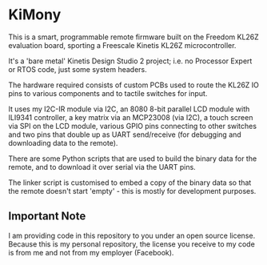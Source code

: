 KiMony
======
This is a smart, programmable remote firmware built on the Freedom KL26Z evaluation board, sporting
a Freescale Kinetis KL26Z microcontroller.

It's a 'bare metal' Kinetis Design Studio 2 project; i.e. no Processor Expert or RTOS code, just some system headers.

The hardware required consists of custom PCBs used to route the KL26Z IO pins to various components and to
tactile switches for input.

It uses my I2C-IR module via I2C, an 8080 8-bit parallel LCD module with ILI9341 controller, a key matrix via
an MCP23008 (via I2C), a touch screen via SPI on the LCD module, various GPIO pins connecting to other switches
and two pins that double up as UART send/receive (for debugging and downloading data to the remote).

There are some Python scripts that are used to build the binary data for the remote, and to download it over
serial via the UART pins.

The linker script is customised to embed a copy of the binary data so that the remote doesn't start 'empty' -
this is mostly for development purposes.

Important Note
--------------
I am providing code in this repository to you under an open source license.
Because this is my personal repository, the license you receive to my code is from me and not from my employer (Facebook).
